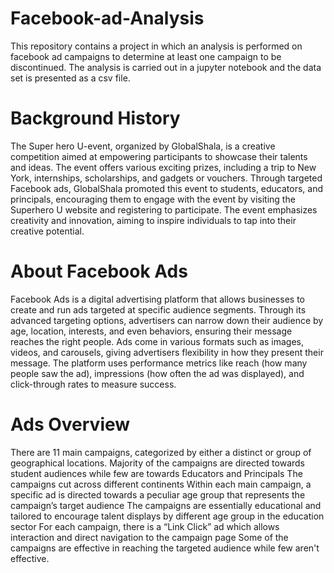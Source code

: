 # Facebook-ad-Analysis
This repository contains a project in which an analysis is performed on facebook ad campaigns to determine at least one campaign to be discontinued. The analysis is carried out in a jupyter notebook and the data set is presented as a csv file.

# Background History 
The Super hero U-event, organized by GlobalShala, is a creative competition aimed at empowering participants to showcase their talents and ideas. The event offers various exciting prizes, including a trip to New York, internships, scholarships, and gadgets or vouchers. 
Through targeted Facebook ads, GlobalShala promoted this event to students, educators, and principals, encouraging them to engage with the event by visiting the Superhero U website and registering to participate. The event emphasizes creativity and innovation, aiming to inspire individuals to tap into their creative potential.

# About Facebook Ads
Facebook Ads is a digital advertising platform that allows businesses to create and run ads targeted at specific audience segments. Through its advanced targeting options, advertisers can narrow down their audience by age, location, interests, and even behaviors, ensuring their message reaches the right people. Ads come in various formats such as images, videos, and carousels, giving advertisers flexibility in how they present their message.
The platform uses performance metrics like reach (how many people saw the ad), impressions (how often the ad was displayed), and click-through rates to measure success. 

# Ads Overview 

There are 11 main campaigns, categorized by either a distinct or group of geographical locations. Majority of the campaigns are directed towards student audiences while few are towards Educators and Principals
The campaigns cut across different continents
Within each main campaign, a specific ad is directed towards a peculiar age group that represents the campaign’s target audience
The campaigns are essentially educational and tailored to encourage talent displays by different age group in the education sector 
For each campaign, there is a “Link Click” ad which allows interaction and direct navigation to the campaign page
Some of the campaigns are effective in reaching the targeted audience while few aren't effective.

